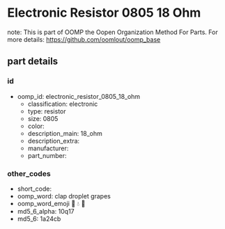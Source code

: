 # Electronic Resistor 0805 18 Ohm  

note: This is part of OOMP the Oopen Organization Method For Parts. For more details: https://github.com/oomlout/oomp_base

##  part details





### id
* oomp_id: electronic_resistor_0805_18_ohm
  * classification: electronic
  * type: resistor
  * size: 0805
  * color: 
  * description_main: 18_ohm
  * description_extra: 
  * manufacturer: 
  * part_number: 

### other_codes
* short_code: 
* oomp_word: clap droplet grapes
* oomp_word_emoji :clap: :droplet: :grapes:
* md5_6_alpha: 10q17
* md5_6: 1a24cb